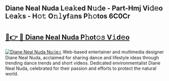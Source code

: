 ## Diane Neal Nuda L𝚎a𝚔ed N𝚞𝚍e - Part-Hmj Vi𝚍𝚎o L𝚎a𝚔s - H𝚘𝚝 O𝚗𝚕yf𝚊ns P𝚑𝚘tos 6C0Cr

# <h2><a href="http://kf9ysy.oniu.top/?m=Diane+Neal+Nuda">🔗👉 🔴 Diane Neal Nuda P𝚑ot𝚘𝚜 V𝚒d𝚎o</a></h2>

[![Diane Neal Nuda Nu𝚍e𝚜](https://i.imgur.com/0qMVB7G.gif)](http://kf9ysy.oniu.top/?m=Diane+Neal+Nuda)
Web-based entertainer and multimedia designer Diane Neal Nuda, acclaimed for sharing dance and lifestyle ideas through trending dance trends and short videos. Dedicated environmentalist Diane Neal Nuda, celebrated for their passion and efforts to protect the natural world.  
